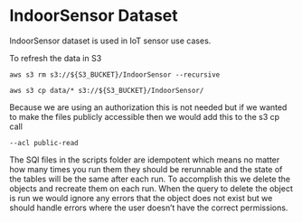IndoorSensor Dataset
====================

IndoorSensor dataset is used in IoT sensor use cases.

To refresh the data in S3

```
aws s3 rm s3://${S3_BUCKET}/IndoorSensor --recursive   

aws s3 cp data/* s3://${S3_BUCKET}/IndoorSensor/ 
```

Because we are using an authorization this is not needed but if we wanted to make the files publicly accessible then we would add this to the s3 cp call

```
--acl public-read    
```

The SQl files in the scripts folder are idempotent which means no matter how many times you run them they should be rerunnable and the state of the tables will be the same after each run. To accomplish this we delete the objects and recreate them on each run. When the query to delete the object is run we would ignore any errors that the object does not exist but we should handle errors where the user doesn’t have the correct permissions.

